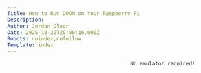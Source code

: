 ```yaml
---
Title: How to Run DOOM on Your Raspberry Pi
Description: 
Author: Jordan Gloor
Date: 2025-10-22T20:00:16.000Z
Robots: noindex,nofollow
Template: index
---
```


                                            No emulator required!
                                        